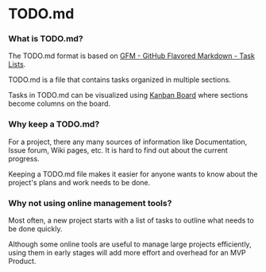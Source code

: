 # TODO.md

### What is TODO.md?

The TODO.md format is based on [GFM - GitHub Flavored Markdown - Task Lists](https://guides.github.com/features/mastering-markdown/#GitHub-flavored-markdown).

TODO.md is a file that contains tasks organized in multiple sections.

Tasks in TODO.md can be visualized using [Kanban Board](https://en.wikipedia.org/wiki/Kanban_board) where sections become columns on the board.

### Why keep a TODO.md?

For a project, there any many sources of information like Documentation, Issue forum, Wiki pages, etc. It is hard to find out about the current progress.

Keeping a TODO.md file makes it easier for anyone wants to know about the project's plans and work needs to be done.

### Why not using online management tools?

Most often, a new project starts with a list of tasks to outline what needs to be done quickly. 

Although some online tools are useful to manage large projects efficiently, using them in early stages will add more effort and overhead for an MVP Product.

